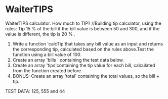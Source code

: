 # WaiterTIPS
WaiterTIPS calculator. How much to TIP?
//Building tip calculator, using the rules: Tip 15 % of the bill if the bill value is between 50 and 300, and if the value is different, the tip is 20 % .

1. Write a function 'calcTip'that takes any bill value as an input and returns the corresponding tip, calculated based on the rules above.Test the function using a bill value of 100.
2. Create an array 'bills ' containing the test data below.
3. Create an array 'tips'containing the tip value for each bill, calculated from the function created before.
4. BONUS: Create an array 'total' containing the total values, so the bill + tip.

TEST DATA: 125, 555 and 44
